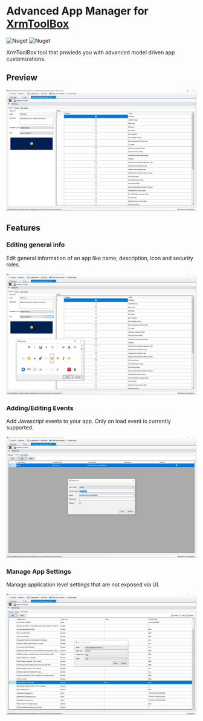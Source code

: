 # Advanced App Manager for [XrmToolBox](http://www.xrmtoolbox.com)

![Nuget](https://img.shields.io/nuget/dt/Fic.XTB.AdvancedAppManager) ![Nuget](https://img.shields.io/nuget/v/Fic.XTB.AdvancedAppManager)

XrmToolBox tool that provieds you with advanced model driven app customizations.

## Preview

![ianb-1](docs/img/aam-preview.png)

## Features

### Editing general info

Edit general information of an app like name, description, icon and security roles.

![ianb-5](docs/img/aam-general.png)

### Adding/Editing Events

Add Javascript events to your app. Only on load event is currently supported.

![ianb-2](docs/img/aam-events.png)

### Manage App Settings

Manage application level settings that are not exposed via UI.

![ianb-3](docs/img/aam-settings.png)
